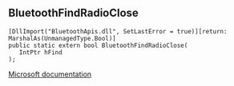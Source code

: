 ## BluetoothFindRadioClose

```
[DllImport("BluetoothApis.dll", SetLastError = true)][return: MarshalAs(UnmanagedType.Bool)]
public static extern bool BluetoothFindRadioClose(
   IntPtr hFind
);
```

[Microsoft documentation](https://docs.microsoft.com/en-us/windows/win32/api/bluetoothapis/nf-bluetoothapis-bluetoothfindradioclose)
